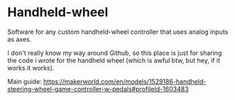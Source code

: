 # Handheld-wheel
Software for any custom handheld-wheel controller that uses analog inputs as axes.

I don't really know my way around Github, so this place is just for sharing the code i wrote for the handheld wheel (which is awful btw, but hey, if it works it works).

Main guide: https://makerworld.com/en/models/1529186-handheld-steering-wheel-game-controller-w-pedals#profileId-1603483
